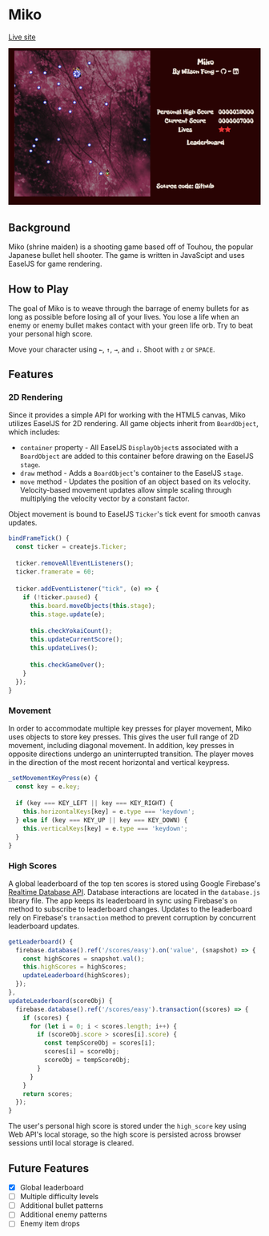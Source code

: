 # Miko

[miko]: http://www.wilsonfong.me/miko
[Live site][miko]

![main](assets/game.png)

## Background

Miko (shrine maiden) is a shooting game based off of Touhou, the popular
Japanese bullet hell shooter.  The game is written in JavaScipt and uses
EaselJS for game rendering.

## How to Play

The goal of Miko is to weave through the barrage of enemy bullets for as
long as possible before losing all of your lives.  You lose a life when
an enemy or enemy bullet makes contact with your green life orb. Try to
beat your personal high score.

Move your character using `←`, `↑`, `→`, and `↓`.  Shoot with `z` or
`SPACE`.

## Features

### 2D Rendering

Since it provides a simple API for working with the HTML5 canvas, Miko
utilizes EaselJS for 2D rendering.  All game objects inherit from
`BoardObject`, which includes:

  - `container` property - All EaselJS `DisplayObject`s associated with
    a `BoardObject` are added to this container before drawing on the
    EaselJS `stage`.
  - `draw` method - Adds a `BoardObject`'s container to the EaselJS
    `stage`.
  - `move` method - Updates the position of an object based on its
    velocity.  Velocity-based movement updates allow simple scaling
    through multiplying the velocity vector by a constant factor.

Object movement is bound to EaselJS `Ticker`'s tick event for smooth
canvas updates.

```javascript
bindFrameTick() {
  const ticker = createjs.Ticker;

  ticker.removeAllEventListeners();
  ticker.framerate = 60;

  ticker.addEventListener("tick", (e) => {
    if (!ticker.paused) {
      this.board.moveObjects(this.stage);
      this.stage.update(e);

      this.checkYokaiCount();
      this.updateCurrentScore();
      this.updateLives();

      this.checkGameOver();
    }
  });
}
```

### Movement

In order to accommodate multiple key presses for player movement,
Miko uses objects to store key presses.  This gives the user full range
of 2D movement, including diagonal movement.  In addition, key presses
in opposite directions undergo an uninterrupted transition.  The player
moves in the direction of the most recent horizontal and vertical
keypress.

```javascript
_setMovementKeyPress(e) {
  const key = e.key;

  if (key === KEY_LEFT || key === KEY_RIGHT) {
    this.horizontalKeys[key] = e.type === 'keydown';
  } else if (key === KEY_UP || key === KEY_DOWN) {
    this.verticalKeys[key] = e.type === 'keydown';
  }
}
```

### High Scores

A global leaderboard of the top ten scores is stored using Google
Firebase's [Realtime Database API](https://firebase.google.com/docs/database/).
Database interactions are located in the `database.js` library file.
The app keeps its leaderboard in sync using Firebase's `on` method to
subscribe to leaderboard changes. Updates to the leaderboard rely on
Firebase's `transaction` method to prevent corruption by concurrent
leaderboard updates.

```javascript
getLeaderboard() {
  firebase.database().ref('/scores/easy').on('value', (snapshot) => {
    const highScores = snapshot.val();
    this.highScores = highScores;
    updateLeaderboard(highScores);
  });
},
updateLeaderboard(scoreObj) {
  firebase.database().ref('/scores/easy').transaction((scores) => {
    if (scores) {
      for (let i = 0; i < scores.length; i++) {
        if (scoreObj.score > scores[i].score) {
          const tempScoreObj = scores[i];
          scores[i] = scoreObj;
          scoreObj = tempScoreObj;
        }
      }
    }
    return scores;
  });
}
```

The user's personal high score is stored under the `high_score` key
using Web API's local storage, so the high score is persisted across
browser sessions until local storage is cleared.

## Future Features

- [x] Global leaderboard
- [ ] Multiple difficulty levels
- [ ] Additional bullet patterns
- [ ] Additional enemy patterns
- [ ] Enemy item drops

